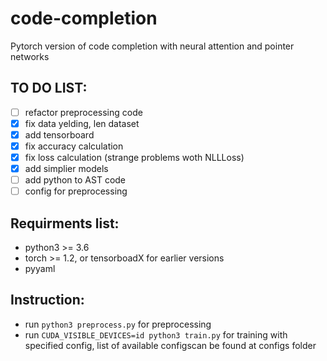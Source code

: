# code-completion
Pytorch version of code completion with neural attention and pointer networks


## TO DO LIST:
- [ ] refactor preprocessing code
- [x] fix data yelding, len dataset
- [x] add tensorboard
- [x] fix accuracy calculation
- [x] fix loss calculation (strange problems woth NLLLoss)
- [x] add simplier models
- [ ] add python to AST code
- [ ] config for preprocessing

## Requirments list:

- python3 >= 3.6
- torch >= 1.2, or tensorboadX for earlier versions
- pyyaml


## Instruction:

- run `python3 preprocess.py` for preprocessing
- run `CUDA_VISIBLE_DEVICES=id python3 train.py` for training with specified config, list of available configscan be found at configs folder

